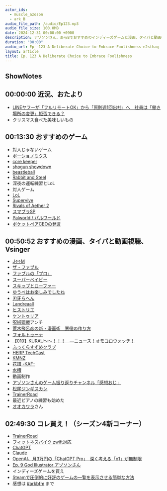 ```yaml
---
actor_ids:
  - muscle_azoson
  - ark_B
audio_file_path: /audio/Ep123.mp3
audio_file_size: 100.0MB
date: 2024-12-31 00:00:00 +0900
description: アゾソンさん、あらBでおすすめのインディーズゲームと漫画、タイパと動画視聴、Vsinger, 北海道旅行、ピアノの練習などについて話しました。
duration: "00:00"
audio_url: Ep--123-A-Deliberate-Choice-to-Embrace-Foolishness-e2sthaq
layout: article
title: Ep. 123 A Deliberate Choice to Embrace Foolishness
---
```

## ShowNotes

## 00:00:00 近況、おたより

* [LINEヤフーが「フルリモートOK」から「原則週1回出社」へ　社員は「働き場所の変更」拒否できる？](https://www.bengo4.com/c_5/n_18243/)
* クリスマス食べた美味しいもの

## 00:13:30 おすすめのゲーム

* 対人じゃないゲーム
* [ポーショノミクス](https://store.steampowered.com/app/1874490/_/?l=japanese)
* [core keeper](https://store.steampowered.com/app/1621690/Core_Keeper/)
* [shogun showdown](https://store.steampowered.com/app/2084000/_/)
* [beastieball](https://store.steampowered.com/app/1864950/Beastieball/)
* [Rabbit and Steel](https://store.steampowered.com/app/2132850/Rabbit_and_Steel/)
* 深夜の運転練習とLoL
* 対人ゲーム
* [LoL](https://www.leagueoflegends.com)
* [Supervive](https://store.steampowered.com/app/1283700/SUPERVIVE/?l=japanese)
* [Rivals of Aether 2](https://store.steampowered.com/app/2217000/Rivals_of_Aether_II/?l=japanese)
* [スマブラSP](https://www.smashbros.com/ja_JP/)
* [Palworld / パルワールド](https://store.steampowered.com/app/1623730/Palworld/)
* [ポケットペアCEOの発言](http://jin115.com/archives/52408527.html)

## 00:50:52 おすすめの漫画、タイパと動画視聴、Vsinger

* [J⇔M](https://amzn.to/3BRqr6W)
* [ザ・ファブル](https://amzn.to/3PCQORD)
* [ファブルの「プロ」](https://x.com/the_fable_anime/status/1840677967703183458)
* [スーパーベイビー](https://amzn.to/3PkVICx)
* [スキップとローファー](https://amzn.to/40dR8Mq)
* [ゆうべはお楽しみでしたね](https://amzn.to/40gQlu8)
* [刃牙らへん](https://amzn.to/40cEWf5)
* [Landreaall](https://amzn.to/40dEvkt)
* [ヒストリエ](https://amzn.to/4fA1PO5)
* [ケントゥリア](https://amzn.to/4a0CDPF)
* [呪術廻戦](https://amzn.to/3ZWAKyH)アンチ
* [荒木飛呂彦の新・漫画術　悪役の作り方](https://amzn.to/3ZWxfZ2)
* [フォルトゥーナ](https://amzn.to/3ZXF80v)
* [【010】KURAU～～！！！　―ニュース！オモコロウォッチ！](https://youtu.be/Gf5bVq6J6Ac?si=9z_y5rVZ-k6Ivvtq)
* [ふっくらすずめクラブ](https://www.youtube.com/channel/UCG4vehe_lfRQMKJducswRtw)
* [HERP TechCast](https://podcasts.apple.com/us/podcast/herp-techcast/id1774698673)
* [KMNZ](https://www.kmnz.jp/)
* [花譜 -KAF-](https://www.youtube.com/@virtual_kaf)
* [水槽](https://www.youtube.com/@suisoh)
* 動画制作
* [アゾソンさんのゲーム振り返りチャンネル「感想おじ」](https://www.youtube.com/@kanso-og/videos)
* [松尾ジンギスカン](https://www.matsuo1956.jp/)
* [TrainerRoad](https://www.trainerroad.com/ja-jp)
* 最近ピアノの練習も始めた
* [オオカワラ](https://x.com/o_kwr)さん

## 02:49:30 コレ買え！（シーズン4新コーナー）

* [TrainerRoad](https://www.trainerroad.com/ja-jp)
* [フィットネスバイク zwift対応](https://amzn.to/3ZRJlCK)
* [ChatGPT](https://openai.com/ja-JP/chatgpt/overview/)
* [Claude](https://claude.ai/login?returnTo=%2F%3F)
* [OpenAI、月3万円の「ChatGPT Pro」　深く考える「o1」が無制限](https://www.watch.impress.co.jp/docs/news/1645401.html)
* [Ep. 9 God Illustrator アゾソンさん](https://www.arkbfm.com/episode/9)
* インディーズゲームを買え
* [Steamで圧倒的に好評のゲームの一覧を表示させる簡単な方法](https://steamgamery.site/archives/3451)
* 感想は [#arkbfm](https://x.com/search?q=%23arkbfm&src=typed_query&f=live) まで